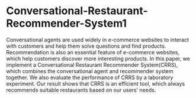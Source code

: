 # Conversational-Restaurant-Recommender-System1
Conversational agents are used widely in e-commerce websites to interact with customers and help them solve questions
and find products. Recommendation is also an essential feature of e-commerce websites, which help customers discover
more interesting products. In this paper, we implement a Conversational Restaurant Recommender System(CRRS), which
combines the conversational agent and recommender system
together. We also evaluate the performance of CRRS by a laboratory experiment. Our result shows that CRRS is an efficient
tool, which always recommends suitable restaurants based on
our users’ needs.
